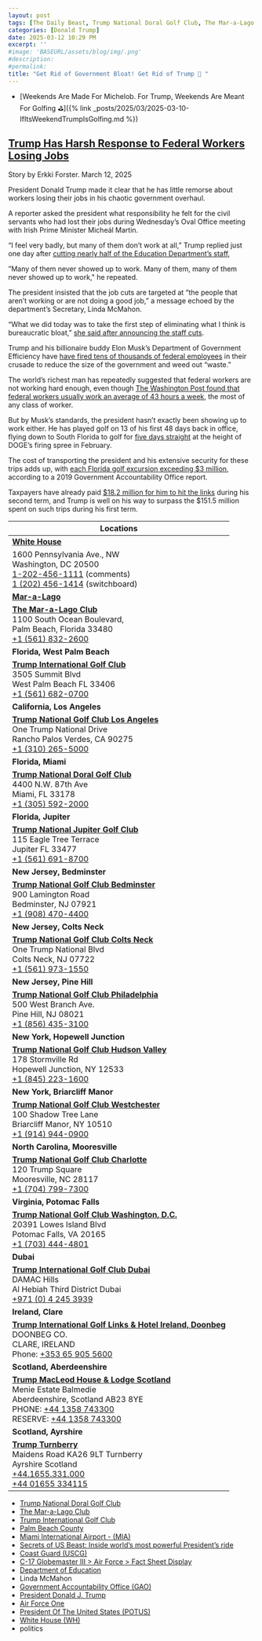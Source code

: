 ```yaml
---
layout: post
tags: [The Daily Beast, Trump National Doral Golf Club, The Mar-a-Lago Club, Trump International Golf Club, Palm Beach County, Miami International Airport - (MIA), Secrets of US Beast: Inside world’s most powerful President’s ride, Coast Guard (USCG), C-17 Globemaster III > Air Force > Fact Sheet Display, Department of Education, Linda McMahon, Government Accountability Office (GAO), President Donald J. Trump, Air Force One, President Of The United States (POTUS), White House (WH), politics]
categories: [Donald Trump]
date: 2025-03-12 10:29 PM
excerpt: ''
#image: 'BASEURL/assets/blog/img/.png'
#description:
#permalink:
title: "Get Rid of Government Bloat! Get Rid of Trump 🐋 "
---
```



- [Weekends Are Made For Michelob. For Trump, Weekends Are Meant For Golfing ⛳️]({% link _posts/2025/03/2025-03-10-IfItsWeekendTrumpIsGolfing.md %})

## [Trump Has Harsh Response to Federal Workers Losing Jobs](https://www.thedailybeast.com/trump-has-harsh-response-to-federal-workers-losing-jobs/)

Story by Erkki Forster. March 12, 2025

President Donald Trump made it clear that he has little remorse about workers losing their jobs in his chaotic government overhaul.

A reporter asked the president what responsibility he felt for the civil servants who had lost their jobs during Wednesday’s Oval Office meeting with Irish Prime Minister Micheál Martin.

“I feel very badly, but many of them don’t work at all,” Trump replied just one day after [cutting nearly half of the Education Department’s staff](https://www.thedailybeast.com/education-secretary-stumbles-on-fox-as-department-bloodbath-officially-begins/),

”Many of them never showed up to work. Many of them, many of them never showed up to work," he repeated.

The president insisted that the job cuts are targeted at “the people that aren’t working or are not doing a good job,” a message echoed by the department’s Secretary, Linda McMahon.

“What we did today was to take the first step of eliminating what I think is bureaucratic bloat,” [she said after announcing the staff cuts](https://www.thedailybeast.com/education-secretary-stumbles-on-fox-as-department-bloodbath-officially-begins/).

Trump and his billionaire buddy Elon Musk’s Department of Government Efficiency have [have fired tens of thousands of federal employees](https://www.forbes.com/sites/saradorn/2025/03/12/heres-where-trumps-government-layoffs-are-targeted-as-education-department-cuts-nearly-50-of-workforce/) in their crusade to reduce the size of the government and weed out “waste.”

The world’s richest man has repeatedly suggested that federal workers are not working hard enough, even though [The Washington Post found that federal workers usually work an average of 43 hours a week](https://www.washingtonpost.com/business/2025/02/21/are-federal-workers-lazy-lets-look-data/), the most of any class of worker.

But by Musk’s standards, the president hasn’t exactly been showing up to work either. He has played golf on 13 of his first 48 days back in office, flying down to South Florida to golf for [five days straight](https://www.thedailybeast.com/trump-golfsand-golfshis-way-through-elon-musks-mass-firings/) at the height of DOGE’s firing spree in February.

The cost of transporting the president and his extensive security for these trips adds up, with [each Florida golf excursion exceeding $3 million](https://www.npr.org/2019/02/05/691684859/government-watchdog-trumps-trips-to-florida-costing-taxpayers-millions), according to a 2019 Government Accountability Office report.

Taxpayers have already paid [$18.2 million for him to hit the links](https://www.huffpost.com/entry/donald-trump-golf18-million_n_67cb892fe4b02f3ad1f4b2bb) during his second term, and Trump is well on his way to surpass the $151.5 million spent on such trips during his first term.

| Locations |
|---|
| **[White House](https://www.whitehouse.gov)** |
| 1600 Pennsylvania Ave., NW <br /> Washington, DC 20500 <br /> <a href="tel:+12024561111">1-202-456-1111</a> (comments) <br /> <a href="tel:+12024561414">1 (202) 456-1414</a> (switchboard) |
| **[Mar-a-Lago](https://www.maralagoclub.com/)** |
| **[The Mar-a-Lago Club](https://www.maralagoclub.com/)** <br /> 1100 South Ocean Boulevard, <br /> Palm Beach, Florida 33480 <br /> <a href="tel+15618322600">+1 (561) 832-2600</a> |
| **Florida, West Palm Beach** |
| **[Trump International Golf Club](https://www.trumpinternationalpalmbeaches.com/)** <br /> 3505 Summit Blvd <br /> West Palm Beach FL 33406 <br /> <a href="tel:+15616820700">+1 (561) 682-0700</a> |
| **California, Los Angeles** |
 **[Trump National Golf Club Los Angeles](https://www.trumpnationallosangeles.com/)** <br /> One Trump National Drive <br /> Rancho Palos Verdes, CA 90275 <br /> <a href="tel:+13102655000">+1 (310) 265-5000</a> |
| **Florida, Miami** |
| **[Trump National Doral Golf Club](https://www.trumpgolfdoral.com/)** <br /> 4400 N.W. 87th Ave <br /> Miami, FL 33178 <br /> <a href="tel:+13055922000">+1 (305) 592-2000</a> |
| **Florida, Jupiter** |
| **[Trump National Jupiter Golf Club](https://www.trumpnationaljupiter.com/about)** <br /> 115 Eagle Tree Terrace <br /> Jupiter FL 33477 <br /> <a href="tel:+15616918700">+1 (561) 691-8700</a> |
| **New Jersey, Bedminster** |
| **[Trump National Golf Club Bedminster](https://www.trumpnationalbedminster.com/)** <br /> 900 Lamington Road <br /> Bedminster, NJ 07921 <br /> <a href="tel:+19084704400">+1 (908) 470-4400</a> |
| **New Jersey, Colts Neck** |
| **[Trump National Golf Club Colts Neck](https://www.trumpcoltsneck.com/)** <br /> One Trump National Blvd <br /> Colts Neck, NJ 07722 <br /> <a href="tel:+15619731550">+1 (561) 973-1550</a> |
| **New Jersey, Pine Hill** |
| **[Trump National Golf Club Philadelphia](https://www.trumpnationalphiladelphia.com/)** <br /> 500 West Branch Ave. <br /> Pine Hill, NJ 08021 <br /> <a href="tel:+18564353100">+1 (856) 435-3100</a> |
| **New York, Hopewell Junction** |
|  **[Trump National Golf Club Hudson Valley](https://www.trumpnationalhudsonvalley.com/)** <br /> 178 Stormville Rd <br /> Hopewell Junction, NY 12533 <br /> <a href="tel:+1845.223.1600">+1 (845) 223-1600</a> |
| **New York, Briarcliff Manor** |
| **[Trump National Golf Club Westchester](https://www.trumpnationalwestchester.com/)** <br /> 100 Shadow Tree Lane <br /> Briarcliff Manor, NY 10510 <br /> <a href="tel:+19149440900">+1 (914) 944-0900</a> |
| **North Carolina, Mooresville** |
| **[Trump National Golf Club Charlotte](https://www.trumpnationalcharlotte.com/)** <br /> 120 Trump Square <br /> Mooresville, NC 28117 <br /> <a href="tel:+17047997300">+1 (704) 799-7300</a> |
| **Virginia, Potomac Falls** |
| **[Trump National Golf Club Washington, D.C.](https://www.trumpnationaldc.com/)** <br /> 20391 Lowes Island Blvd <br /> Potomac Falls, VA 20165 <br /> <a href="tel:+17034444801">+1 (703) 444-4801</a> |
| **Dubai** |
| **[Trump International Golf Club Dubai](https://www.trumpgolfdubai.com/)** <br /> DAMAC Hills <br /> Al Hebiah Third District Dubai <br /> <a href="tel:+971042453939">+971 (0) 4 245 3939</a> |
| **Ireland, Clare** |
| **[Trump International Golf Links & Hotel Ireland, Doonbeg](https://www.trumpgolfireland.com/)** <br />  DOONBEG CO. <br /> CLARE, IRELAND <br /> Phone: <a href="tel:+353659055600">+353 65 905 5600</a> |
| **Scotland, Aberdeenshire** |
| **[Trump MacLeod House & Lodge Scotland](https://www.trumphotels.com/macleod-house)** <br /> Menie Estate Balmedie <br /> Aberdeenshire, Scotland AB23 8YE <br /> PHONE: <a href="tel:+441358743300">+44 1358 743300</a> <br /> RESERVE: <a href="tel:+441358743300">+44 1358 743300</a> |
| **Scotland, Ayrshire** |
| **[Trump Turnberry](https://www.turnberry.co.uk/)** <br /> Maidens Road KA26 9LT Turnberry <br /> Ayrshire Scotland <br /> <a href="tel:+441655331000">+44.1655.331.000</a> <br /> <a href="tel:+4401655334115">+44 01655 334115</a> |

- [Trump National Doral Golf Club](https://www.trumpgolfdoral.com/)
- [The Mar-a-Lago Club](https://www.maralagoclub.com/)
- [Trump International Golf Club](https://www.trumpinternationalpalmbeaches.com/)
- [Palm Beach County](https://discover.pbc.gov/Pages/default.aspx)
- [Miami International Airport - (MIA)](https://miami-airport.com/)
- [Secrets of US Beast: Inside world’s most powerful President’s ride](https://interestingengineering.com/transportation/us-president-limousine-beast)
- [Coast Guard (USCG)](https://www.uscg.mil/)
- [C-17 Globemaster III > Air Force > Fact Sheet Display](https://www.af.mil/About-Us/Fact-Sheets/Display/Article/1529726/c-17-globemaster-iii/)
- [Department of Education](https://www.ed.gov/)
- Linda McMahon
- [Government Accountability Office (GAO)](https://www.gao.gov/)
- [President Donald J. Trump](https://www.whitehouse.gov/administration/donald-j-trump/)
- [Air Force One](https://www.whitehouse.gov/about-the-white-house/air-force-one/)
- [President Of The United States (POTUS)](https://www.whitehouse.gov/)
- [White House (WH)](https://www.whitehouse.gov/)
- politics
